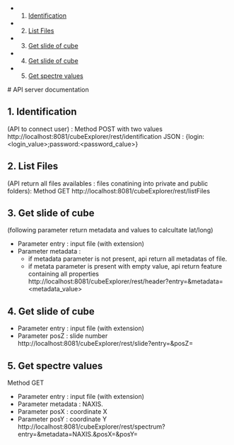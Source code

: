 <!-- vscode-markdown-toc -->
* 1. [Identification](#Identification)
* 2. [List Files](#ListFiles)
* 3. [Get slide of cube](#Getslideofcube)
* 4. [Get slide of cube](#Getslideofcube-1)
* 5. [Get spectre values](#Getspectrevalues)

<!-- vscode-markdown-toc-config
	numbering=true
	autoSave=true
	/vscode-markdown-toc-config -->
<!-- /vscode-markdown-toc --># API server documentation

##  1. <a name='Identification'></a>Identification 
(API to connect user) : Method POST with two values
http://localhost:8081/cubeExplorer/rest/identification
JSON : {login:<login_value>;password:<password_calue>}

##  2. <a name='ListFiles'></a>List Files 
(API return all files availables : files conatining into private and public folders): Method GET
http://localhost:8081/cubeExplorer/rest/listFiles

##  3. <a name='Getslideofcube'></a>Get slide of cube 
(following parameter return metadata and values to calcultate lat/long)
- Parameter entry : input file (with extension)
-  Parameter metadata : 
    - if metadata parameter is not present, api return all metadatas of file.
    - if metata parameter is present with empty value, api return feature containing all properties 
http://localhost:8081/cubeExplorer/rest/header?entry=<file>&metadata=<metadata_value>

##  4. <a name='Getslideofcube-1'></a>Get slide of cube
- Parameter entry : input file (with extension)
- Parameter posZ : slide number
http://localhost:8081/cubeExplorer/rest/slide?entry=<file>&posZ=<slideNumber>

##  5. <a name='Getspectrevalues'></a>Get spectre values 
Method GET

- Parameter entry : input file (with extension)
- Parameter metadata : NAXIS.
- Parameter posX : coordinate X
- Parameter posY : coordinate Y
http://localhost:8081/cubeExplorer/rest/spectrum?entry=<file>&metadata=NAXIS.&posX=<x>&posY=<y>
